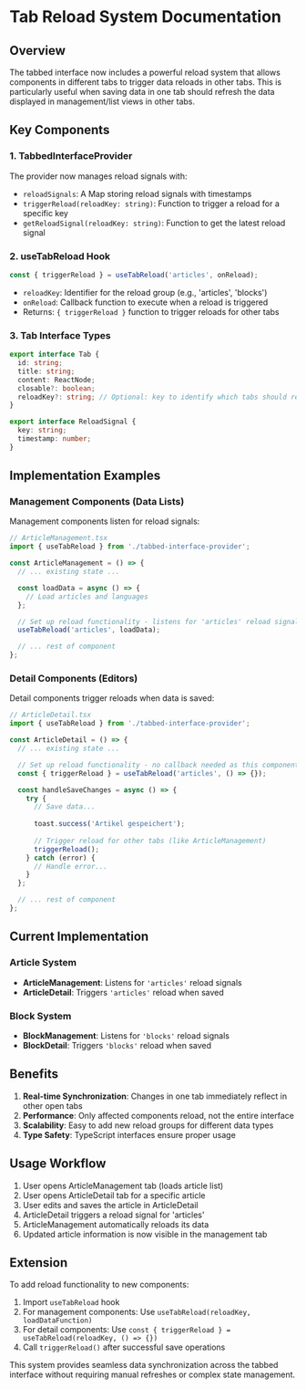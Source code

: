 # Tab Reload System Documentation

## Overview

The tabbed interface now includes a powerful reload system that allows components in different tabs to trigger data reloads in other tabs. This is particularly useful when saving data in one tab should refresh the data displayed in management/list views in other tabs.

## Key Components

### 1. TabbedInterfaceProvider

The provider now manages reload signals with:
- `reloadSignals`: A Map storing reload signals with timestamps
- `triggerReload(reloadKey: string)`: Function to trigger a reload for a specific key
- `getReloadSignal(reloadKey: string)`: Function to get the latest reload signal

### 2. useTabReload Hook

```typescript
const { triggerReload } = useTabReload('articles', onReload);
```

- `reloadKey`: Identifier for the reload group (e.g., 'articles', 'blocks')
- `onReload`: Callback function to execute when a reload is triggered
- Returns: `{ triggerReload }` function to trigger reloads for other tabs

### 3. Tab Interface Types

```typescript
export interface Tab {
  id: string;
  title: string;
  content: ReactNode;
  closable?: boolean;
  reloadKey?: string; // Optional: key to identify which tabs should reload
}

export interface ReloadSignal {
  key: string;
  timestamp: number;
}
```

## Implementation Examples

### Management Components (Data Lists)

Management components listen for reload signals:

```typescript
// ArticleManagement.tsx
import { useTabReload } from './tabbed-interface-provider';

const ArticleManagement = () => {
  // ... existing state ...

  const loadData = async () => {
    // Load articles and languages
  };

  // Set up reload functionality - listens for 'articles' reload signals
  useTabReload('articles', loadData);

  // ... rest of component
};
```

### Detail Components (Editors)

Detail components trigger reloads when data is saved:

```typescript
// ArticleDetail.tsx
import { useTabReload } from './tabbed-interface-provider';

const ArticleDetail = () => {
  // ... existing state ...

  // Set up reload functionality - no callback needed as this component loads its own data
  const { triggerReload } = useTabReload('articles', () => {});

  const handleSaveChanges = async () => {
    try {
      // Save data...
      
      toast.success('Artikel gespeichert');
      
      // Trigger reload for other tabs (like ArticleManagement)
      triggerReload();
    } catch (error) {
      // Handle error...
    }
  };

  // ... rest of component
};
```

## Current Implementation

### Article System
- **ArticleManagement**: Listens for `'articles'` reload signals
- **ArticleDetail**: Triggers `'articles'` reload when saved

### Block System
- **BlockManagement**: Listens for `'blocks'` reload signals
- **BlockDetail**: Triggers `'blocks'` reload when saved

## Benefits

1. **Real-time Synchronization**: Changes in one tab immediately reflect in other open tabs
2. **Performance**: Only affected components reload, not the entire interface
3. **Scalability**: Easy to add new reload groups for different data types
4. **Type Safety**: TypeScript interfaces ensure proper usage

## Usage Workflow

1. User opens ArticleManagement tab (loads article list)
2. User opens ArticleDetail tab for a specific article
3. User edits and saves the article in ArticleDetail
4. ArticleDetail triggers a reload signal for 'articles'
5. ArticleManagement automatically reloads its data
6. Updated article information is now visible in the management tab

## Extension

To add reload functionality to new components:

1. Import `useTabReload` hook
2. For management components: Use `useTabReload(reloadKey, loadDataFunction)`
3. For detail components: Use `const { triggerReload } = useTabReload(reloadKey, () => {})`
4. Call `triggerReload()` after successful save operations

This system provides seamless data synchronization across the tabbed interface without requiring manual refreshes or complex state management. 